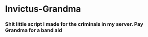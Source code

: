 # Invictus-Grandma
### Shit little script I made for the criminals in my server. Pay Grandma for a band aid

